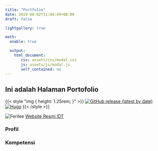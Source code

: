 ```yaml
---
title: "Portfolio"
date: 2019-08-02T11:04:49+08:00
draft: false

lightgallery: true

math:
  enable: true

  output:
    html_document:
       css: assets/css/modal.css
       js: assets/js/modal.js
       self_contained: no
---
```

## Ini adalah Halaman Portofolio
{{< style "img { height: 1.25rem; }" >}}
[![GitHub release (latest by date)](https://img.shields.io/github/v/release/khusika/FeelIt?style=flat-square)](https://github.com/khusika/FeelIt/releases)
[![Hugo](https://img.shields.io/badge/Hugo-%5E0.87.0-ff4088?style=flat-square&logo=hugo)](https://gohugo.io/)
{{< /style >}}

![Ferilee](/images/coverferilee.gif)
[Website Resmi IDT](https://web-idt.netlify.app/)
### Profil

### Kompetensi
